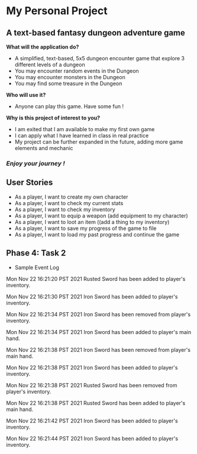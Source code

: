 # My Personal Project

## A text-based fantasy dungeon adventure game

**What will the application do?**

- A simplified, text-based, 5x5 dungeon encounter game that explore 3 different levels of a dungeon
- You may encounter random events in the Dungeon
- You may encounter monsters in the Dungeon
- You may find some treasure in the Dungeon
  
**Who will use it?**

- Anyone can play this game. Have some fun !

**Why is this project of interest to you?**

- I am exited that I am available to make my first own game
- I can apply what I have learned in class in real practice
- My project can be further expanded in the future, adding more game elements and mechanic

### ***Enjoy your journey !*** 

## User Stories 

- As a player, I want to create my own character
- As a player, I want to check my current stats
- As a player, I want to check my inventory
- As a player, I want to equip a weapon (add equipment to my character)
- As a player, I want to loot an item ((add a thing to my inventory)
- As a player, I want to save my progress of the game to file
- As a player, I want to load my past progress and continue the game

## Phase 4: Task 2
- Sample Event Log

Mon Nov 22 16:21:20 PST 2021 
Rusted Sword has been added to player's inventory.


Mon Nov 22 16:21:30 PST 2021
Iron Sword has been added to player's inventory.


Mon Nov 22 16:21:34 PST 2021
Iron Sword has been removed from player's inventory.


Mon Nov 22 16:21:34 PST 2021
Iron Sword has been added to player's main hand.


Mon Nov 22 16:21:38 PST 2021
Iron Sword has been removed from player's main hand.


Mon Nov 22 16:21:38 PST 2021
Iron Sword has been added to player's inventory.


Mon Nov 22 16:21:38 PST 2021
Rusted Sword has been removed from player's inventory.


Mon Nov 22 16:21:38 PST 2021
Rusted Sword has been added to player's main hand.


Mon Nov 22 16:21:42 PST 2021
Iron Sword has been added to player's inventory.


Mon Nov 22 16:21:44 PST 2021
Iron Sword has been added to player's inventory.
